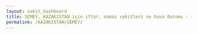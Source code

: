 ```yaml
---
layout: vakit_dashboard
title: SEMEY, KAZAKISTAN için iftar, namaz vakitleri ve hava durumu - ilçe/eyalet seç
permalink: /KAZAKISTAN/SEMEY/
---
```


<script type="text/javascript">
  var GLOBAL_COUNTRY = 'KAZAKISTAN';
  var GLOBAL_CITY = 'SEMEY';
  var GLOBAL_STATE = '';
  var lat = 72;
  var lon = 21;
</script>
